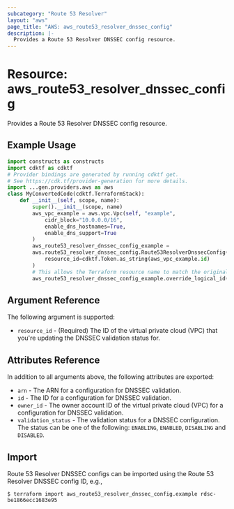```yaml
---
subcategory: "Route 53 Resolver"
layout: "aws"
page_title: "AWS: aws_route53_resolver_dnssec_config"
description: |-
  Provides a Route 53 Resolver DNSSEC config resource.
---
```


# Resource: aws_route53_resolver_dnssec_config

Provides a Route 53 Resolver DNSSEC config resource.

## Example Usage

```python
import constructs as constructs
import cdktf as cdktf
# Provider bindings are generated by running cdktf get.
# See https://cdk.tf/provider-generation for more details.
import ...gen.providers.aws as aws
class MyConvertedCode(cdktf.TerraformStack):
    def __init__(self, scope, name):
        super().__init__(scope, name)
        aws_vpc_example = aws.vpc.Vpc(self, "example",
            cidr_block="10.0.0.0/16",
            enable_dns_hostnames=True,
            enable_dns_support=True
        )
        aws_route53_resolver_dnssec_config_example =
        aws.route53_resolver_dnssec_config.Route53ResolverDnssecConfig(self, "example_1",
            resource_id=cdktf.Token.as_string(aws_vpc_example.id)
        )
        # This allows the Terraform resource name to match the original name. You can remove the call if you don't need them to match.
        aws_route53_resolver_dnssec_config_example.override_logical_id("example")
```

## Argument Reference

The following argument is supported:

* `resource_id` - (Required) The ID of the virtual private cloud (VPC) that you're updating the DNSSEC validation status for.

## Attributes Reference

In addition to all arguments above, the following attributes are exported:

* `arn` - The ARN for a configuration for DNSSEC validation.
* `id` - The ID for a configuration for DNSSEC validation.
* `owner_id` - The owner account ID of the virtual private cloud (VPC) for a configuration for DNSSEC validation.
* `validation_status` - The validation status for a DNSSEC configuration. The status can be one of the following: `ENABLING`, `ENABLED`, `DISABLING` and `DISABLED`.

## Import

 Route 53 Resolver DNSSEC configs can be imported using the Route 53 Resolver DNSSEC config ID, e.g.,

```
$ terraform import aws_route53_resolver_dnssec_config.example rdsc-be1866ecc1683e95
```

<!-- cache-key: cdktf-0.17.0-pre.15 input-c25714c25832dbff513246448322e78740c87ff7a80506c02c5beb8ee0a00e84 -->